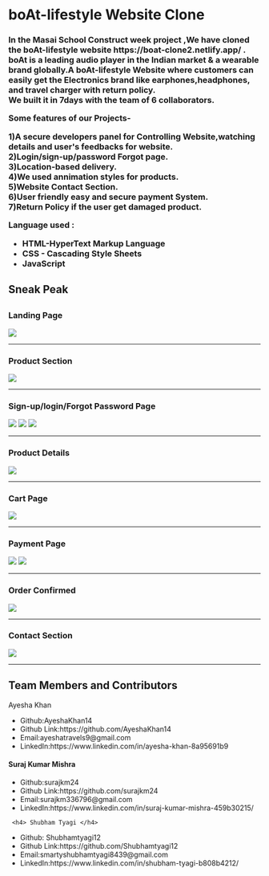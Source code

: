 
<html>
  <h1>boAt-lifestyle Website Clone</h1>
  <h3>In the Masai School Construct week project ,We have cloned the boAt-lifestyle website https://boat-clone2.netlify.app/  . boAt is a leading audio player in the Indian market & a wearable brand
    globally.A boAt-lifestyle Website where customers can easily get the Electronics brand like earphones,headphones, and travel charger with return policy.
    <br>  We built it in 7days with the team of 6 collaborators.</p>
   <p> Some features of our Projects-</p>
  <p> 1)A secure developers panel for Controlling Website,watching details and user's feedbacks for website.
    <br>2)Login/sign-up/password Forgot page.
    <br>3)Location-based delivery.
    <br>4)We used annimation styles for products.
    <br>5)Website Contact Section.
    <br>6)User friendly easy and secure payment System.
    <br>7)Return Policy if the user get damaged product.</p>
  <p>Language used :</P
  <p><ul><li>HTML-HyperText Markup Language</li>
  <li>CSS - Cascading Style Sheets</li>
  <li>JavaScript</li></ul><p>
  <h2>Sneak Peak<h2>
  <h3>Landing Page</h3>
  <img src="https://user-images.githubusercontent.com/101391413/167382302-899da381-d361-4e1c-a259-3910a2239383.png"/>
    <hr>
  <h3>Product Section</h3>
  <img src="https://user-images.githubusercontent.com/101391413/167416688-f595e597-4f7c-4eb9-9246-c73c99da64b5.png"/>
    <hr>
  <h3>Sign-up/login/Forgot Password Page</h3>
  <img src="https://user-images.githubusercontent.com/101391413/167417730-7a0f4738-65dc-4c4e-9931-0e1a82ac32a7.png"/>
  <img src="https://user-images.githubusercontent.com/101391413/167417885-cefc4e0e-c9db-4405-af5e-7c384ed67584.png"/>
  <img src="https://user-images.githubusercontent.com/101391413/167418944-531eb23b-fd93-497c-aa6a-93af6f4c549c.png"/>
    <hr>
  <h3>Product Details</h3>
  <img src="https://user-images.githubusercontent.com/101391413/167419958-d2ab88e9-b67f-42e8-884f-266ab348d813.png"/>
    <hr>
  <h3>Cart Page</h3>
  <img src="https://user-images.githubusercontent.com/101391413/167420620-5c20b4fd-e5a5-412c-9e64-b64416b0b5ab.png"/>
    <hr>
  <h3>Payment Page</h3>
  <img src="https://user-images.githubusercontent.com/101391413/167421925-6251bdee-a004-47a3-aa72-5bee38a9ce8f.png"/>
  <img src="https://user-images.githubusercontent.com/101391413/167422055-afe1fd4b-d8e0-402d-8168-c7082e199c58.png"/>
    <hr>
  <h3>Order Confirmed</h3>
  <img src="https://user-images.githubusercontent.com/101391413/167423413-265427a6-ee45-4e40-b5c3-c7658be27ff8.png"/>
    <hr>
  <h3>Contact Section</h3>
  <img src="https://user-images.githubusercontent.com/101391413/167423634-70cdb7f6-cf0f-44ad-8545-bef5da9ad8d1.png"/>  
    <hr>
  <h2>Team Members and Contributors</h2>
  
  <p>Ayesha Khan</p>
    <ul><li>Github:AyeshaKhan14</li>
      <li>Github Link:https://github.com/AyeshaKhan14</li>
      <li>Email:ayeshatravels9@gmail.com</li>
      <li>LinkedIn:https://www.linkedin.com/in/ayesha-khan-8a95691b9</li></ul>
  
 <h4>Suraj Kumar Mishra</h4>
   <ul><li>Github:surajkm24</li>
     <li>Github Link:https://github.com/surajkm24</li>
     <li>Email:surajkm336796@gmail.com</li>
     <li>LinkedIn:https://www.linkedin.com/in/suraj-kumar-mishra-459b30215/</li></ul>
  
     <h4> Shubham Tyagi </h4>
   <ul><li>Github: Shubhamtyagi12</li>
     <li>Github Link:https://github.com/Shubhamtyagi12</li>
     <li>Email:smartyshubhamtyagi8439@gmail.com</li>
     <li>LinkedIn:https://www.linkedin.com/in/shubham-tyagi-b808b4212/</li></ul>
  
  </html>
